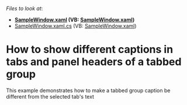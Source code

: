 <!-- default file list -->
*Files to look at*:

* **[SampleWindow.xaml](./CS/DevExpressLayout/SampleWindow.xaml) (VB: [SampleWindow.xaml](./VB/DevExpressLayout/SampleWindow.xaml))**
* [SampleWindow.xaml.cs](./CS/DevExpressLayout/SampleWindow.xaml.cs) (VB: [SampleWindow.xaml](./VB/DevExpressLayout/SampleWindow.xaml))
<!-- default file list end -->
# How to show different captions in tabs and panel headers of a tabbed group


<p>This example demonstrates how to make a tabbed group caption be different from the selected tab's text</p>

<br/>


